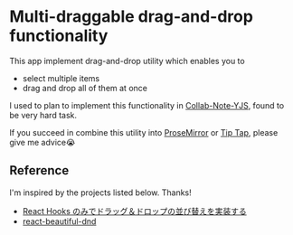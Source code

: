 # Multi-draggable drag-and-drop functionality

This app implement drag-and-drop utility which enables you to

- select multiple items
- drag and drop all of them at once

I used to plan to implement this functionality in [Collab-Note-YJS](https://github.com/tororosoba0534/collab-note-yjs-client), found to be very hard task.

If you succeed in combine this utility into [ProseMirror](https://prosemirror.net/) or [Tip Tap](https://tiptap.dev/), please give me advice😭

## Reference

I'm inspired by the projects listed below. Thanks!

- [React Hooks のみでドラッグ＆ドロップの並び替えを実装する](https://zenn.dev/uttk/articles/b90454baec68c8)
- [react-beautiful-dnd](https://github.com/atlassian/react-beautiful-dnd)
